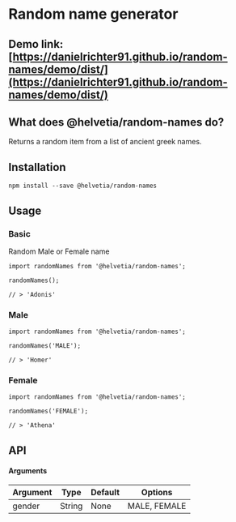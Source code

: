 # Random name generator

## Demo link: [https://danielrichter91.github.io/random-names/demo/dist/](https://danielrichter91.github.io/random-names/demo/dist/)

## What does @helvetia/random-names do?

Returns a random item from a list of ancient greek names.


## Installation

`npm install --save @helvetia/random-names`

## Usage

### Basic
Random Male or Female name
```
import randomNames from '@helvetia/random-names';

randomNames();

// > 'Adonis'
```

### Male
```
import randomNames from '@helvetia/random-names';

randomNames('MALE');

// > 'Homer'
```

### Female
```
import randomNames from '@helvetia/random-names';

randomNames('FEMALE');

// > 'Athena'
```

## API

#### Arguments

| Argument | Type   | Default | Options      |
| -------- | ------ | ------- | -------      |
| gender   | String | None    | MALE, FEMALE |
